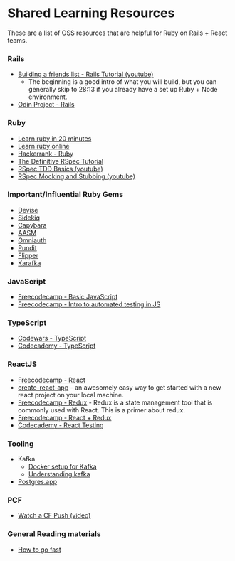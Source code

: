 # Shared Learning Resources

These are a list of OSS resources that are helpful for Ruby on Rails + React teams.

### Rails
- [Building a friends list - Rails Tutorial (youtube)](https://www.youtube.com/watch?v=fmyvWz5TUWg)
    - The beginning is a good intro of what you will build, but you can generally skip to 28:13 if you already have a set up Ruby + Node environment.
- [Odin Project - Rails](https://www.theodinproject.com/paths/full-stack-ruby-on-rails?)

### Ruby
- [Learn ruby in 20 minutes](https://www.ruby-lang.org/en/documentation/quickstart/)
- [Learn ruby online](https://www.learnrubyonline.org/)
- [Hackerrank - Ruby](https://www.hackerrank.com/domains/ruby)
- [The Definitive RSpec Tutorial](https://www.rubyguides.com/2018/07/rspec-tutorial/)
- [RSpec TDD Basics (youtube)](https://www.youtube.com/watch?v=K6RPMhcRICE)
- [RSpec Mocking and Stubbing (youtube)](https://www.youtube.com/watch?v=ciVXLf6YnUE)

### Important/Influential Ruby Gems
- [Devise](https://github.com/heartcombo/devise)
- [Sidekiq](https://github.com/mperham/sidekiq)
- [Capybara](https://github.com/teamcapybara/capybara)
- [AASM](https://github.com/aasm/aasm)
- [Omniauth](https://github.com/omniauth/omniauth)
- [Pundit](https://github.com/varvet/pundit)
- [Flipper](https://github.com/jnunemaker/flipper)
- [Karafka](https://github.com/karafka/karafka)

### JavaScript
- [Freecodecamp - Basic JavaScript](https://www.freecodecamp.org/learn/javascript-algorithms-and-data-structures/)
- [Freecodecamp - Intro to automated testing in JS](https://www.freecodecamp.org/learn/quality-assurance/#quality-assurance-and-testing-with-chai)

### TypeScript
- [Codewars - TypeScript](https://www.codewars.com/collections/learning-typescript)
- [Codecademy - TypeScript](https://www.codecademy.com/learn/learn-typescript)

### ReactJS
- [Freecodecamp - React](https://www.freecodecamp.org/learn/front-end-development-libraries/#react)
- [create-react-app](https://github.com/facebook/create-react-app) - an awesomely easy way to get started with a new react project on your local machine.
- [Freecodecamp - Redux](https://www.freecodecamp.org/learn/front-end-development-libraries/#redux) - Redux is a state management tool that is commonly used with React. This is a primer about redux.
- [Freecodecamp - React + Redux](https://www.freecodecamp.org/learn/front-end-development-libraries/#react-and-redux)
- [Codecademy - React Testing](https://www.codecademy.com/learn/learn-react-testing)

### Tooling
- Kafka
    - [Docker setup for Kafka](https://github.com/conduktor/kafka-stack-docker-compose)
    - [Understanding kafka](https://www.gentlydownthe.stream/)
- [Postgres.app](https://postgres.app/)

### PCF
- [Watch a CF Push (video)](https://www.youtube.com/watch?v=E06Jw0UqU14)

### General Reading materials
- [How to go fast](https://quii.dev/How_to_go_fast)
